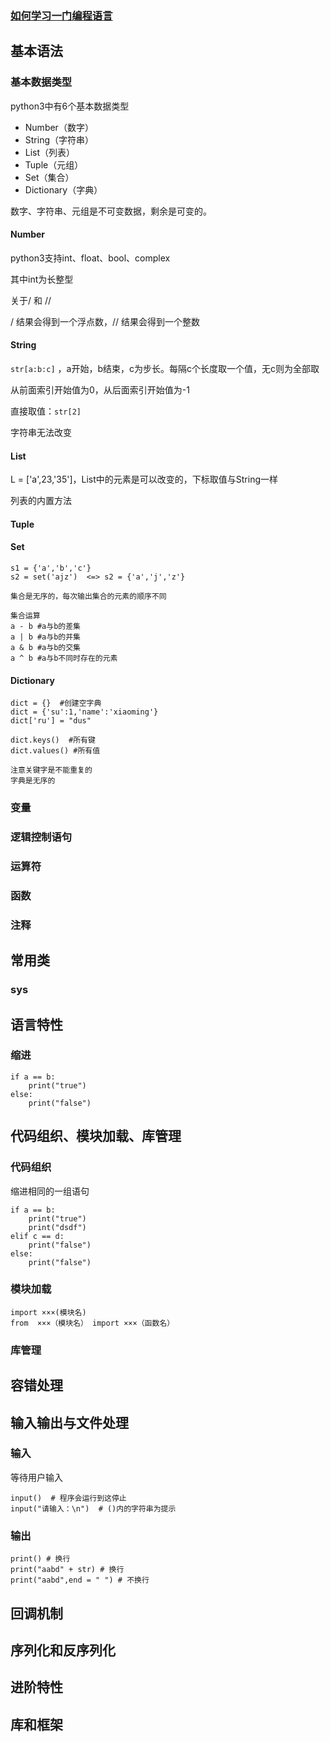### [如何学习一门编程语言](https://www.cnblogs.com/jingmoxukong/p/8193709.html)

## 基本语法

### 基本数据类型

python3中有6个基本数据类型

* Number（数字）
* String（字符串）
* List（列表）
* Tuple（元组）
* Set（集合）
* Dictionary（字典）

数字、字符串、元组是不可变数据，剩余是可变的。

#### Number

python3支持int、float、bool、complex

其中int为长整型

关于/ 和 //

/ 结果会得到一个浮点数，// 结果会得到一个整数



#### String

`str[a:b:c]` ，a开始，b结束，c为步长。每隔c个长度取一个值，无c则为全部取

从前面索引开始值为0，从后面索引开始值为-1

直接取值：`str[2]`

字符串无法改变

#### List

L = ['a',23,'35']，List中的元素是可以改变的，下标取值与String一样



列表的内置方法

#### Tuple



#### Set

```
s1 = {'a','b','c'}
s2 = set('ajz')  <=> s2 = {'a','j','z'}

集合是无序的，每次输出集合的元素的顺序不同

集合运算
a - b #a与b的差集
a | b #a与b的并集
a & b #a与b的交集
a ^ b #a与b不同时存在的元素
```



#### Dictionary

```
dict = {}  #创建空字典
dict = {'su':1,'name':'xiaoming'}
dict['ru'] = "dus"

dict.keys()  #所有键
dict.values() #所有值

注意关键字是不能重复的
字典是无序的
```





### 变量

### 逻辑控制语句

### 运算符

### 函数

### 注释

## 常用类

### sys



## 语言特性

### 缩进

```
if a == b:
	print("true")
else:
	print("false")
```



## 代码组织、模块加载、库管理

### 代码组织

缩进相同的一组语句

```
if a == b:
	print("true")
	print("dsdf")
elif c == d:
	print("false")
else:
	print("false")
```

### 模块加载

```
import ×××(模块名)
from  ×××（模块名） import ×××（函数名）
```

### 库管理



## 容错处理

## 输入输出与文件处理

### 输入

等待用户输入

```
input()  # 程序会运行到这停止
input("请输入：\n")  # ()内的字符串为提示
```

### 输出

```
print() # 换行
print("aabd" + str) # 换行
print("aabd",end = " ") # 不换行
```



## 回调机制

## 序列化和反序列化

## 进阶特性

## 库和框架



